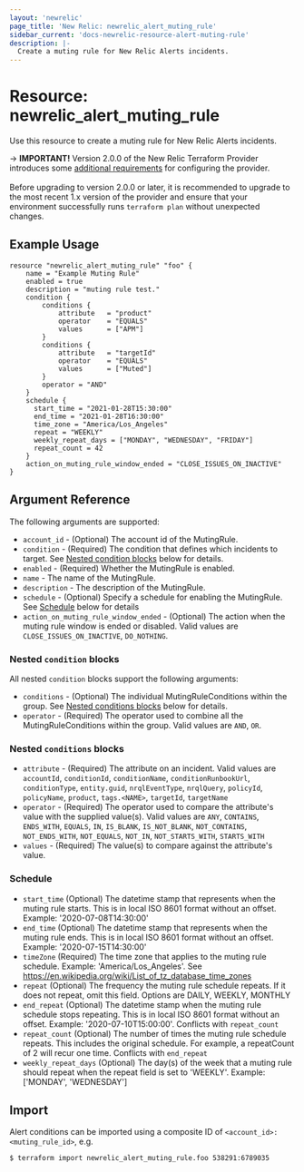 ```yaml
---
layout: 'newrelic'
page_title: 'New Relic: newrelic_alert_muting_rule'
sidebar_current: 'docs-newrelic-resource-alert-muting-rule'
description: |-
  Create a muting rule for New Relic Alerts incidents.
---
```


# Resource: newrelic_alert_muting_rule

Use this resource to create a muting rule for New Relic Alerts incidents.

-> **IMPORTANT!** Version 2.0.0 of the New Relic Terraform Provider introduces some [additional requirements](/providers/newrelic/newrelic/latest/docs/guides/migration_guide_v2) for configuring the provider.
<br><br>
Before upgrading to version 2.0.0 or later, it is recommended to upgrade to the most recent 1.x version of the provider and ensure that your environment successfully runs `terraform plan` without unexpected changes.

## Example Usage

```hcl
resource "newrelic_alert_muting_rule" "foo" {
	name = "Example Muting Rule"
	enabled = true
	description = "muting rule test."
	condition {
		conditions {
			attribute 	= "product"
			operator 	= "EQUALS"
			values 		= ["APM"]
		}
		conditions {
			attribute 	= "targetId"
			operator 	= "EQUALS"
			values 		= ["Muted"]
		}
		operator = "AND"
	}
    schedule {
      start_time = "2021-01-28T15:30:00"
      end_time = "2021-01-28T16:30:00"
      time_zone = "America/Los_Angeles"
      repeat = "WEEKLY"
      weekly_repeat_days = ["MONDAY", "WEDNESDAY", "FRIDAY"]
      repeat_count = 42
    }
    action_on_muting_rule_window_ended = "CLOSE_ISSUES_ON_INACTIVE"
}
```

## Argument Reference

The following arguments are supported:
  * `account_id` - (Optional) The account id of the MutingRule.
  * `condition`  - (Required) The condition that defines which incidents to target. See [Nested condition blocks](#nested-condition-blocks) below for details.
  * `enabled` - (Required) Whether the MutingRule is enabled.
  * `name` - The name of the MutingRule.
  * `description` - The description of the MutingRule.
  * `schedule` - (Optional) Specify a schedule for enabling the MutingRule. See [Schedule](#schedule) below for details
  * `action_on_muting_rule_window_ended` - (Optional) The action when the muting rule window is ended or disabled. Valid values are `CLOSE_ISSUES_ON_INACTIVE`, `DO_NOTHING`.

### Nested `condition` blocks

All nested `condition` blocks support the following arguments:
  * `conditions` - (Optional) The individual MutingRuleConditions within the group. See [Nested conditions blocks](#nested-conditions-blocks) below for details.
  * `operator` - (Required) The operator used to combine all the MutingRuleConditions within the group. Valid values are `AND`, `OR`. 


### Nested `conditions` blocks
* `attribute` - (Required) The attribute on an incident. Valid values are   `accountId`, `conditionId`, `conditionName`, `conditionRunbookUrl`, `conditionType`, `entity.guid`, `nrqlEventType`, `nrqlQuery`, `policyId`, `policyName`, `product`, `tags.<NAME>`, `targetId`, `targetName`
* `operator` - (Required) The operator used to compare the attribute's value with the supplied value(s). Valid values are `ANY`, `CONTAINS`, `ENDS_WITH`, `EQUALS`, `IN`, `IS_BLANK`, `IS_NOT_BLANK`, `NOT_CONTAINS`, `NOT_ENDS_WITH`, `NOT_EQUALS`, `NOT_IN`, `NOT_STARTS_WITH`, `STARTS_WITH`
* `values` - (Required) The value(s) to compare against the attribute's value.


### Schedule
* `start_time` (Optional) The datetime stamp that represents when the muting rule starts. This is in local ISO 8601 format without an offset. Example: '2020-07-08T14:30:00'
* `end_time` (Optional) The datetime stamp that represents when the muting rule ends. This is in local ISO 8601 format without an offset. Example: '2020-07-15T14:30:00'
* `timeZone` (Required) The time zone that applies to the muting rule schedule. Example: 'America/Los_Angeles'. See https://en.wikipedia.org/wiki/List_of_tz_database_time_zones
* `repeat` (Optional) The frequency the muting rule schedule repeats. If it does not repeat, omit this field. Options are DAILY, WEEKLY, MONTHLY
* `end_repeat` (Optional) The datetime stamp when the muting rule schedule stops repeating. This is in local ISO 8601 format without an offset. Example: '2020-07-10T15:00:00'. Conflicts with `repeat_count`
* `repeat_count` (Optional) The number of times the muting rule schedule repeats. This includes the original schedule. For example, a repeatCount of 2 will recur one time. Conflicts with `end_repeat`
* `weekly_repeat_days` (Optional) The day(s) of the week that a muting rule should repeat when the repeat field is set to 'WEEKLY'. Example: ['MONDAY', 'WEDNESDAY']

## Import
Alert conditions can be imported using a composite ID of `<account_id>:<muting_rule_id>`, e.g.

```
$ terraform import newrelic_alert_muting_rule.foo 538291:6789035

```

